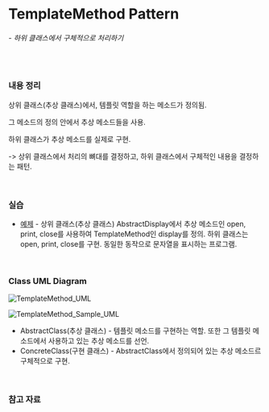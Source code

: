 # TemplateMethod Pattern
###### - 하위 클래스에서 구체적으로 처리하기
<br />

### 내용 정리

상위 클래스(추상 클래스)에서, 템플릿 역할을 하는 메소드가 정의됨.

그 메소드의 정의 안에서 추상 메소드들을 사용.

하위 클래스가 추상 메소드를 실제로 구현.

-> 상위 클래스에서 처리의 뼈대를 결정하고, 하위 클래스에서 구체적인 내용을 결정하는 패턴.

<br />

### 실습
* [예제](./Template_Sample) - 상위 클래스(추상 클래스) AbstractDisplay에서 추상 메소드인 open, print, close를 사용하여 TemplateMethod인 display를 정의.
하위 클래스는 open, print, close를 구현. 동일한 동작으로 문자열을 표시하는 프로그램.

<br />

### Class UML Diagram
![TemplateMethod_UML](https://user-images.githubusercontent.com/35367660/113528224-f170db80-95fa-11eb-9af5-6338ecc400bc.PNG)

![TemplateMethod_Sample_UML](https://user-images.githubusercontent.com/35367660/113528312-2b41e200-95fb-11eb-9d1d-6b0ff9bf1b2f.PNG)

* AbstractClass(추상 클래스) - 템플릿 메소드를 구현하는 역할. 또한 그 템플릿 메소드에서 사용하고 있는 추상 메소드를 선언.
* ConcreteClass(구현 클래스) - AbstractClass에서 정의되어 있는 추상 메소드르 구체적으로 구현.

<br />

### 참고 자료
